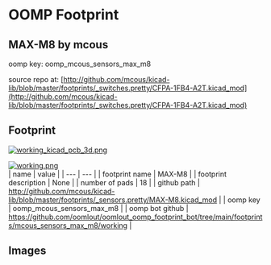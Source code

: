 # OOMP Footprint  
## MAX-M8  by mcous  
  
oomp key: oomp_mcous_sensors_max_m8  
  
source repo at: [http://github.com/mcous/kicad-lib/blob/master/footprints/_switches.pretty/CFPA-1FB4-A2T.kicad_mod](http://github.com/mcous/kicad-lib/blob/master/footprints/_switches.pretty/CFPA-1FB4-A2T.kicad_mod)  
## Footprint  
  
[![working_kicad_pcb_3d.png](working_kicad_pcb_3d_600.png)](working_kicad_pcb_3d.png)  
  
[![working.png](working_600.png)](working.png)  
| name | value | 
| --- | --- | 
| footprint name | MAX-M8 | 
| footprint description | None | 
| number of pads | 18 | 
| github path | http://github.com/mcous/kicad-lib/blob/master/footprints/_sensors.pretty/MAX-M8.kicad_mod | 
| oomp key | oomp_mcous_sensors_max_m8 | 
| oomp bot github | https://github.com/oomlout/oomlout_oomp_footprint_bot/tree/main/footprints/mcous_sensors_max_m8/working | 
## Images  
